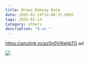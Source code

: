 ```yaml
---
title: Brows Makeup Balm
date: 2025-02-14T14:06:37.609Z
tags: 2025-02-14
Category: others
description: "4.xx "
---
```

<!--StartFragment-->

https://amzlink.to/az0n0Vi6ehbTG ad

<!--EndFragment-->

![](https://m.media-amazon.com/images/I/61ATGgthrYL._SL1500_.jpg)

<!--EndFragment-->